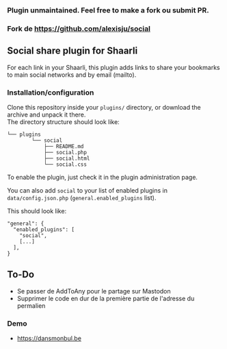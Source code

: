 ### Plugin unmaintained. Feel free to make a fork ou submit PR.
### Fork de https://github.com/alexisju/social

## Social share plugin for Shaarli

For each link in your Shaarli, this plugin adds links to share your bookmarks to main social networks and by email (mailto).

### Installation/configuration

Clone this repository inside your `plugins/` directory, or download the archive and unpack it there.  
The directory structure should look like:

```
└── plugins
        └── social
            ├── README.md
            ├── social.php
            ├── social.html
            └── social.css
```

To enable the plugin, just check it in the plugin administration page.

You can also add `social` to your list of enabled plugins in `data/config.json.php`
(`general.enabled_plugins` list).

This should look like:

```
"general": {
  "enabled_plugins": [
    "social",
    [...]
  ],
}
```
## To-Do
- Se passer de AddToAny pour le partage sur Mastodon
- Supprimer le code en dur de la première partie de l'adresse du permalien

### Demo

 - https://dansmonbul.be
